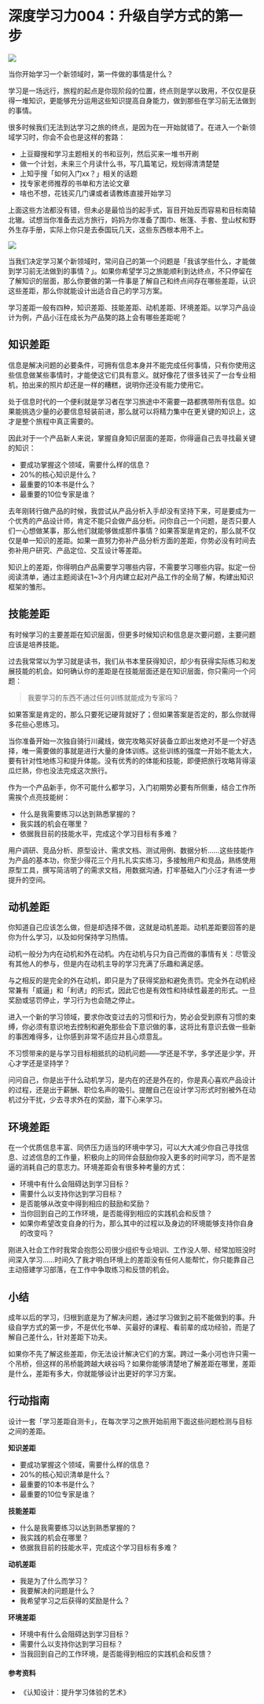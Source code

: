 # 深度学习力004：升级自学方式的第一步

![](https://mmbiz.qlogo.cn/mmbiz_jpg/9AJ6HLJERAvR8BS9licyEZrUCtLRcGibzvXTQtvVYCduWUhhAjibadFVYLGUa3VU7wPUReNWR69WOhbT9Ue1mMKCg/0?wx_fmt=jpeg)

当你开始学习一个新领域时，第一件做的事情是什么？

学习是一场远行，旅程的起点是你现阶段的位置，终点则是学以致用，不仅仅是获得一堆知识，更能够充分运用这些知识提高自身能力，做到那些在学习前无法做到的事情。

很多时候我们无法到达学习之旅的终点，是因为在一开始就错了。在进入一个新领域学习时，你会不会也是这样的套路：

- 上豆瓣搜和学习主题相关的书和豆列，然后买来一堆书开刷
- 做一个计划，未来三个月读什么书，写几篇笔记，规划得清清楚楚
- 上知乎搜「如何入门xx？」相关的话题
- 找专家老师推荐的书单和方法论文章
- 啥也不想，花钱买几门课或者请教练直接开始学习

上面这些方法都没有错，但未必是最恰当的起手式，盲目开始反而容易和目标南辕北辙。试想当你准备去远方旅行，妈妈为你准备了围巾、帐篷、手套、登山杖和野外生存手册，实际上你只是去泰国玩几天，这些东西根本用不上。

![](http://odiukkcti.bkt.clouddn.com/learning-gap.jpg)

当我们决定学习某个新领域时，常问自己的第一个问题是「我该学些什么，才能做到学习前无法做到的事情？」。如果你希望学习之旅能顺利到达终点，不只停留在了解知识的层面，那么你要做的第一件事是了解自己和终点间存在哪些差距，认识这些差距，那么你就能设计出适合自己的学习方案。

学习差距一般有四种，知识差距、技能差距、动机差距、环境差距。以学习产品设计为例，产品小汪在成长为产品獒的路上会有哪些差距呢？

## 知识差距

信息是解决问题的必要条件，可拥有信息本身并不能完成任何事情，只有你使用这些信息做某些事情时，才能使这它们具有意义。就好像花了很多钱买了一台专业相机，拍出来的照片却还是一样的糟糕，说明你还没有能力使用它。

处于信息时代的一个便利就是学习者在学习旅途中不需要一路都携带所有信息。如果能挑选少量的必要信息轻装前进，那么就可以将精力集中在更关键的知识上，这才是整个旅程中真正需要的。

因此对于一个产品新人来说，掌握自身知识层面的差距，你得逼自己去寻找最关键的知识：

- 要成功掌握这个领域，需要什么样的信息？
- 20%的核心知识是什么？
- 最重要的10本书是什么？
- 最重要的10位专家是谁？

去年刚转行做产品的时候，我尝试从产品分析入手却没有坚持下来，可是要成为一个优秀的产品设计师，肯定不能只会做产品分析。问你自己一个问题，是否只要人们一心想做某事，那么他们就能够做成那件事情？如果答案是肯定的，那么就不仅仅是单一知识的差距。如果一直努力弥补产品分析方面的差距，你势必没有时间去弥补用户研究、产品定位、交互设计等差距。

知识上的差距，你得明白产品需要学习哪些内容，不需要学习哪些内容。拟定一份阅读清单，通过主题阅读在1~3个月内建立起对产品工作的全局了解，构建出知识框架的雏形。

## 技能差距

有时候学习的主要差距在知识层面，但更多时候知识和信息是次要问题，主要问题应该是培养技能。

过去我常常以为学习就是读书，我们从书本里获得知识，却少有获得实际练习和发展技能的机会。如何确认你的差距是在技能层面还是在知识层面，你只需问一个问题：

> 我要学习的东西不通过任何训练就能成为专家吗？

如果答案是肯定的，那么只要死记硬背就好了；但如果答案是否定的，那么你就得多花些心思练习。

当你准备开始一次独自骑行川藏线，做完攻略买好装备立即出发绝对不是一个好选择，唯一需要做的事就是进行大量的身体训练。这些训练的强度一开始不能太大，要有针对性地练习和提升体能。没有优秀的的体能和技能，即便把旅行攻略背得滚瓜烂熟，你也没法完成这次旅行。

作为一个产品新手，你不可能什么都学习，入门初期势必要有所侧重，结合工作所需挨个点亮技能树：

- 什么是我需要练习以达到熟悉掌握的？
- 我实践的机会在哪里？
- 依据我目前的技能水平，完成这个学习目标有多难？

用户调研、竞品分析、原型设计、需求文档、测试用例、数据分析……这些技能作为产品的基本功，你至少得花三个月扎扎实实练习，多接触用户和竞品，熟练使用原型工具，撰写简洁明了的需求文档，用数据沟通，打牢基础入门小汪才有进一步提升的空间。

## 动机差距

你知道自己应该怎么做，但是却选择不做，这就是动机差距。动机差距要回答的是你为什么学习，以及如何保持学习热情。

动机一般分为内在动机和外在动机。内在动机与只为自己而做的事情有关：尽管没有其他人的参与，但是内在动机主导的学习充满了乐趣和满足感。

与之相反的是完全的外在动机，即只是为了获得奖励和避免责罚。完全外在动机经常兼有「威逼」和「利诱」的形式，因此它也是有效性和持续性最差的形式。一旦奖励或惩罚停止，学习行为也会随之停止。

进入一个新的学习领域，要求你改变过去的习惯和行为，势必会受到原有习惯的束缚，你必须有意识地去控制和避免那些会下意识做的事，这将比有意识去做一些新的事困难得多，让你感到非常不适应并且心烦意乱。
 
不习惯带来的是与学习目标相抵抗的动机问题——学还是不学，多学还是少学，开心才学还是坚持学？

问问自己，你是出于什么动机学习，是内在的还是外在的，你是真心喜欢产品设计的过程，还是出于薪酬、职位名声的吸引。提醒自己在设计学习形式时别被外在动机过分干扰，少去寻求外在的奖励，潜下心来学习。

## 环境差距

在一个优质信息丰富、同侪压力适当的环境中学习，可以大大减少你自己寻找信息、过滤信息的工作量，积极向上的同伴会鼓励你投入更多的时间学习，而不是苦逼的消耗自己的意志力。环境差距会有很多种考量的方式：

- 环境中有什么会阻碍达到学习目标？
- 需要什么以支持你达到学习目标？
- 是否能够从改变中得到相应的鼓励和奖励？
- 当你回到自己的工作环境，是否能得到相应的实践机会和反馈？
- 如果你希望改变自身的行为，那么其中的过程以及身边的环境能够支持你自身的改变吗？

刚进入社会工作时我常会抱怨公司很少组织专业培训、工作没人带、经常加班没时间深入学习……时间久了我才明白环境上的差距没有任何人能帮忙，你只能靠自己主动搭建学习部落，在工作中争取练习和反馈的机会。

## 小结

成年以后的学习，归根到底是为了解决问题，通过学习做到之前不能做到的事。升级自学方式的第一步，不是优化书单、买最好的课程、看前辈的成功经验，而是了解自己差什么，针对差距下功夫。

如果你不先了解这些差距，你无法设计解决它们的方案。跨过一条小河也许只需一个吊桥，但这样的吊桥能跨越大峡谷吗？如果你能够清楚地了解差距在哪里，差距是什么，差距有多大，你就能够设计出更好的学习方案。

## 行动指南

设计一套「学习差距自测卡」，在每次学习之旅开始前用下面这些问题检测与目标之间的差距。

**知识差距**

- 要成功掌握这个领域，需要什么样的信息？
- 20%的核心知识清单是什么？
- 最重要的10本书是什么？
- 最重要的10位专家是谁？

**技能差距**

- 什么是我需要练习以达到熟悉掌握的？
- 我实践的机会在哪里？
- 依据我目前的技能水平，完成这个学习目标有多难？

**动机差距**

- 我是为了什么而学习？
- 我要解决的问题是什么？
- 我希望学习之后获得的奖励是什么？

**环境差距**

- 环境中有什么会阻碍达到学习目标？
- 需要什么以支持你达到学习目标？
- 当我回到自己的工作环境，是否能得到相应的实践机会和反馈？

#### 参考资料

- 《认知设计：提升学习体验的艺术》






